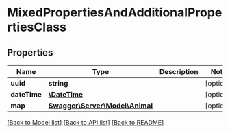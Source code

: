 # MixedPropertiesAndAdditionalPropertiesClass

## Properties
Name | Type | Description | Notes
------------ | ------------- | ------------- | -------------
**uuid** | **string** |  | [optional] 
**dateTime** | [**\DateTime**](\DateTime.md) |  | [optional] 
**map** | [**Swagger\Server\Model\Animal**](Animal.md) |  | [optional] 

[[Back to Model list]](../README.md#documentation-for-models) [[Back to API list]](../README.md#documentation-for-api-endpoints) [[Back to README]](../README.md)


